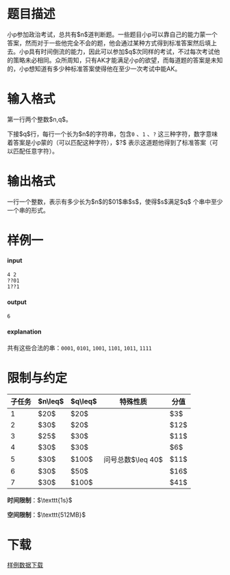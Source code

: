 # 题目描述

<p>小p参加政治考试，总共有$n$道判断题。一些题目小p可以靠自己的能力蒙一个答案，然而对于一些他完全不会的题，他会通过某种方式得到标准答案然后填上去。小p具有时间倒流的能力，因此可以参加$q$次同样的考试，不过每次考试他的策略未必相同。众所周知，只有AK才能满足小p的欲望，而每道题的答案是未知的，小p想知道有多少种标准答案使得他在至少一次考试中能AK。</p>

# 输入格式


<p>第一行两个整数$n,q$。</p>
<p>下接$q$行，每行一个长为$n$的字符串，包含<code>0</code> 、<code>1</code> 、<code>?</code> 这三种字符，数字意味着答案是小p蒙的（可以匹配这种字符），$?$ 表示这道题他得到了标准答案（可以匹配任意字符）。</p>

# 输出格式


<p>一行一个整数，表示有多少长为$n$的$01$串$s$，使得$s$满足$q$ 个串中至少一个串的形式。</p>

# 样例一


<h4>input</h4>
<pre><code>4 2
??01
1??1</code></pre>
<h4>output</h4>
<pre><code>6</code></pre>
<h4>explanation</h4>
<p>共有这些合法的串：<code>0001</code>, <code>0101</code>, <code>1001</code>, <code>1101</code>, <code>1011</code>, <code>1111</code></p>

# 限制与约定


<div class="table-responsive">
<table class="table table-bordered table-text-center table-vertical-middle"><thead><tr><th>子任务</th><th>$n\leq$</th><th>$q\leq$</th><th>特殊性质</th><th>分值</th>
</tr></thead><tbody><tr><td>1</td><td>$20$</td><td>$20$</td><td></td><td>$3$</td>
</tr><tr><td>2</td><td>$30$</td><td>$20$</td><td></td><td>$12$</td>
</tr><tr><td>3</td><td>$25$</td><td>$30$</td><td></td><td>$11$</td>
</tr><tr><td>4</td><td>$30$</td><td>$30$</td><td></td><td>$6$</td>
</tr><tr><td>5</td><td>$30$</td><td>$100$</td><td>问号总数$\leq 40$</td><td>$11$</td>
</tr><tr><td>6</td><td>$30$</td><td>$50$</td><td></td><td>$16$</td>
</tr><tr><td>7</td><td>$30$</td><td>$100$</td><td></td><td>$41$</td>
</tr></tbody></table></div>

<p><strong>时间限制</strong>：$\texttt{1s}$</p>
<p><strong>空间限制</strong>：$\texttt{512MB}$</p>

# 下载


<p><a href="/download.php?type=problem&amp;id=425">样例数据下载</a></p>
